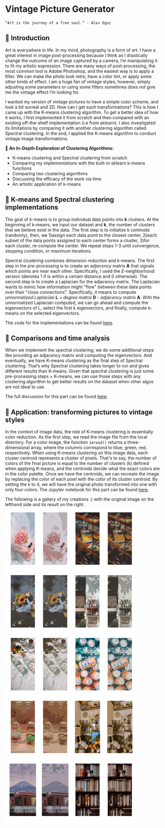 # Vintage Picture Generator
    “Art is the journey of a free soul.” - Alev Oguz

## :art: Introduction
Art is everywhere in life. In my mind, photography is a form of art. I have a great interest in image post-processing because I think as I drastically change the outcome of an image captured by a camera, I’m manipulating it to fit my artistic expression. There are many ways of post-processing, the most common tool is Adobe Photoshop, and the easiest way is to apply a filter. We can make the photo look retro, have a color tint, or apply some other kinds of effect. I am a huge fan of vintage styles; however, simply adjusting some parameters or using some filters sometimes does not give me the vintage effect I’m looking for.

I wanted my version of vintage pictures to have a simple color scheme, and look a bit surreal and 2D. How can I get such transformations? This is how I came up with the K-means clustering algorithm. To get a better idea of how it works, I first implemented it from scratch and then compared with an existing off-the-shelf implementation (i.e from sklearn). I also investigated its limitations by comparing it with another clustering algorithm called Spectral clustering. In the end, I applied the K-means algorithm to conduct vintage image transformations.

:small_blue_diamond: **An In-Depth Exploration of Clustering Algorithms:** 

  * K-means clustering and Spectral clustering from scratch
  * Comparing my implementations with the built-in sklearn k-means functions
  * Comparing two clustering algorithms 
  * Discussing the efficacy of the work via time
  * An artistic application of k-means

## :art: K-means and Spectral clustering implementations

The goal of k-means is to group individual data points into **k** clusters. At the beginning of k-means, we input our dataset and **k**, the number of clusters that we believe exist in the data. The first step is to initialize k centroids (randomly), then, we 1)assign each data point to the closest center, 2)each subset of the data points assigned to each center forms a cluster, 3)for each cluster, re-compute the center. We repeat steps 1-3 until convergence, stopping condition, or maximum iterations.

Spectral clustering combines dimension reduction and k-means. The first step in the pre-processing is to create an _adjacency_ matrix **A** that signals which points are near each other. Specifically, I used the _E_-neighborhood version (denotes 1 if is within a certain distance and 0 otherwise). The second step is to create a Laplacian for the adjacency matrix. The Laplacian wants to mimic how information might "flow" between these data points over their "close connections".  Specifically, it means to compute _unnormalized Laplacian_ **L** = _degree matrix_ **D** - _adjacency matrix_ **A**. With the unnormalized Laplacian computed, we can go ahead and compute the eigenvectors of L, select the first k eigenvectors, and finally, compute k-means on the selected eigenvectors.

The code for the implementations can be found [here](https://github.com/comp-machine-learning-spring2021/portfolio-HelenaSG/blob/main/Clustering-and-Vintage-Art/ce3.py).

## :art: Comparisons and time analysis

When we implement the spectral clustering, we do some additional steps like providing an adjacency matrix and computing the eigenvectors. And eventually, we have K-means clustering as the final step of Spectral clustering. That’s why Spectral clustering takes longer to run and gives different results than K-means. Given that spectral clustering is just some pre-processing steps + K-means, we can use those steps with any clustering algorithm to get better results on the dataset when other algos are not ideal to use.

The full discussion for this part can be found [here](https://github.com/comp-machine-learning-spring2021/portfolio-HelenaSG/blob/main/Clustering-and-Vintage-Art/Different-Clustering-Algorithms.ipynb).  

## :art: Application: transforming pictures to vintage styles 

In the context of image data, the role of K-means clustering is essentially color reduction. As the first step, we read the image file from the local directory. For a color image, the function `imread()` returns a three-dimensional array, where the columns correspond to blue, green, red, respectively. When using K-means clustering on this image data, each cluster centroid represents a cluster of pixels. That's to say, the number of colors of the final picture is equal to the number of clusters (k) defined when applying K-means, and the centroids decide what the exact colors are in the color palette. Once we have the centroids, we can recreate the image by replacing the color of each pixel with the color of its cluster centroid. By setting the k to 4, we will have the original photo transformed into one with only four colors. The Jupyter notebook for this part can be found [here](https://github.com/comp-machine-learning-spring2021/portfolio-HelenaSG/blob/main/Clustering-and-Vintage-Art/Vintage-Picture-Generator.ipynb). 

The following is a gallery of my creations :) with the original image on the lefthand side and its result on the right.
![gallery](https://github.com/comp-machine-learning-spring2021/portfolio-HelenaSG/blob/main/Clustering-and-Vintage-Art/gallery.jpeg)

